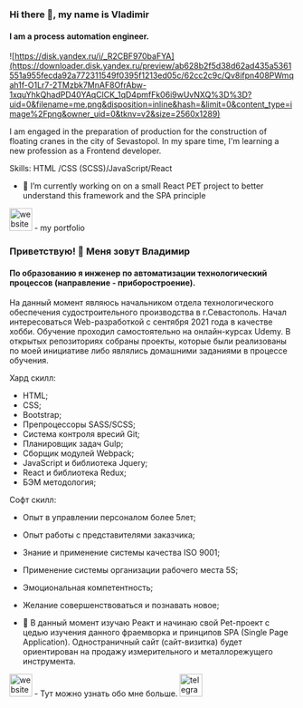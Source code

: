 ### Hi there 👋, my name is Vladimir
#### I am a process automation engineer.
![https://disk.yandex.ru/i/_R2CBF970baFYA](https://downloader.disk.yandex.ru/preview/ab628b2f5d38d62ad435a5361551a955fecda92a772311549f0395f1213ed05c/62cc2c9c/Qv8ifpn408PWmqah1f-O1Lr7-2TMzbk7MnAF8OfrAbw-1xquYhkQhadPD40YAqClCK_1qD4pmfFk06i9wUvNXQ%3D%3D?uid=0&filename=me.png&disposition=inline&hash=&limit=0&content_type=image%2Fpng&owner_uid=0&tknv=v2&size=2560x1289)

I am engaged in the preparation of production for the construction of floating cranes in the city of Sevastopol. In my spare time, I'm learning a new profession as a Frontend developer.

Skills: HTML /CSS (SCSS)/JavaScript/React

- 🔭 I’m currently working on  on a small React PET project to better understand this framework and the SPA principle 

[<img src='https://cdn.jsdelivr.net/npm/simple-icons@3.0.1/icons/icloud.svg' alt='website' height='40'>](https://vladimir-seledkin.ru/) - my portfolio


### Приветствую! 👋 Меня зовут Владимир
#### По образованию я инженер по автоматизации технологический процессов (направление - приборостроение).

На данный момент являюсь начальником отдела технологического обеспечения судостроительного производства в г.Севастополь. Начал интересоваться Web-разработкой с сентября 2021 года в качестве хобби. Обучение проходил самостоятельно на онлайн-курсах Udemy. В открытых репозиториях собраны проекты, которые были реализованы по моей  инициативе либо являлись домашними заданиями в процессе обучения.

Хард скилл:
- HTML;
- CSS;
- Bootstrap;
- Препроцессоры SASS/SCSS;
- Система контроля вресий Git;
- Планировщик задач Gulp;
- Сборщик модулей Webpack;
- JavaScript и библиотека Jquery;
- React и библиотека Redux;
- БЭМ методология;

Софт скилл:
- Опыт в управлении персоналом более 5лет;
- Опыт работы с представителями заказчика;
- Знание и применение системы качества ISO 9001;
- Применение системы организации рабочего места 5S;
- Эмоциональная компетентность;
- Желание совершенствоваться и познавать новое;

- 🔭 В данный момент изучаю Реакт и начинаю свой Pet-проект с цедью изучения данного фраемворка и принципов SPA (Single Page Application). Одностраничный сайт (сайт-визитка) будет ориентирован на продажу измерительного и металлорежущего инструмента.

[<img src='https://cdn.jsdelivr.net/npm/simple-icons@3.0.1/icons/icloud.svg' alt='website' height='40'>](https://vladimir-seledkin.ru/) - Тут можно узнать обо мне больше.
[<img src='https://cdn.jsdelivr.net/npm/simple-icons@3.0.1/icons/telegram.svg' alt='telegram' height='40'>](https://t.me/v_seledkin)  
